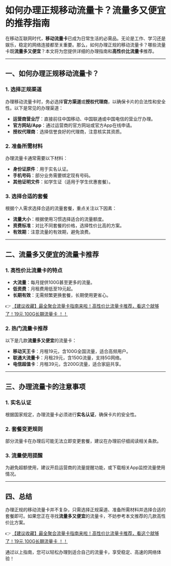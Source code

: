 # 如何办理正规移动流量卡？流量多又便宜的推荐指南

在移动互联网时代，**移动流量卡**已成为日常生活的必需品。无论是工作、学习还是娱乐，稳定的网络连接都至关重要。那么，如何办理正规的移动流量卡？哪些流量卡既**流量多又便宜**？本文将为您提供详细的办理指南和**高性价比流量卡**推荐。

---

## 一、如何办理正规移动流量卡？

### 1. 选择正规渠道
办理移动流量卡时，务必选择**官方渠道**或**授权代理商**，以确保卡片的合法性和安全性。以下是常见的办理渠道：
- **运营商营业厅**：直接前往中国移动、中国联通或中国电信的营业厅办理。
- **官方网站/App**：通过运营商的官方网站或官方App在线申请。
- **授权代理商**：选择信誉良好的代理商，注意核实其资质。

### 2. 准备所需材料
办理流量卡通常需要以下材料：
- **身份证原件**：用于实名认证。
- **手机号码**：部分业务需要绑定现有号码。
- **其他证明文件**：如学生证（适用于学生优惠套餐）。

### 3. 选择合适的套餐
根据个人需求选择合适的流量套餐，重点关注以下因素：
- **流量大小**：根据使用习惯选择适合的流量额度。
- **资费标准**：对比不同套餐的价格，选择性价比高的方案。
- **有效期**：注意流量的有效期，避免浪费。

---

## 二、流量多又便宜的流量卡推荐

### 1. 高性价比流量卡的特点
- **大流量**：每月提供100G甚至更多的流量。
- **低资费**：月租费用低至19元起。
- **长期有效**：无需频繁更换套餐，长期使用更省心。

👉 [【建议收藏】最全聚合流量卡指南来啦！高性价比流量卡推荐，看这个就够了！19元 100G长期流量卡 ！！](https://bit.ly/Liuliangka)

### 2. 热门流量卡推荐
以下是几款**流量多又便宜**的流量卡：
- **移动天王卡**：月租19元，含100G全国流量，适合高频用户。
- **联通大流量卡**：月租29元，含150G流量，支持5G网络。
- **电信超值卡**：月租39元，含200G流量，适合家庭共享。

---

## 三、办理流量卡的注意事项

### 1. 实名认证
根据国家规定，办理流量卡必须进行**实名认证**，确保卡片的安全性。

### 2. 套餐变更规则
部分流量卡在办理后可能无法立即变更套餐，建议在办理前仔细阅读相关条款。

### 3. 流量使用提醒
为避免超额使用，建议开启运营商的流量提醒功能，或下载相关App监控流量使用情况。

---

## 四、总结

办理正规的移动流量卡并不复杂，只需选择正规渠道、准备所需材料并选择合适的套餐即可。如果您正在寻找**流量多又便宜**的流量卡，不妨参考本文推荐的几款高性价比方案。

👉 [【建议收藏】最全聚合流量卡指南来啦！高性价比流量卡推荐，看这个就够了！19元 100G长期流量卡 ！！](https://bit.ly/Liuliangka)

通过以上指南，您可以轻松办理到适合自己的流量卡，享受稳定、高速的网络体验！